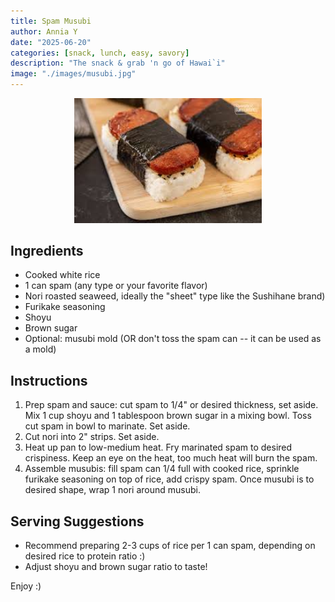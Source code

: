 ```yaml
---
title: Spam Musubi
author: Annia Y
date: "2025-06-20"
categories: [snack, lunch, easy, savory]
description: "The snack & grab 'n go of Hawai`i"
image: "./images/musubi.jpg"
---
```


<!-- Replace the img src file path below with the same path you used in the YAML above -->
<p align="center">
  <img src="./images/musubi.jpg" alt="Spam Musubi" width="300"/>
</p>

## Ingredients

- Cooked white rice 
- 1 can spam (any type or your favorite flavor)
- Nori roasted seaweed, ideally the "sheet" type like the Sushihane brand)
- Furikake seasoning
- Shoyu
- Brown sugar
- Optional: musubi mold (OR don't toss the spam can -- it can be used as a mold)

## Instructions

1. Prep spam and sauce: cut spam to 1/4" or desired thickness, set aside. Mix 1 cup shoyu and 1 tablespoon brown sugar in a mixing bowl. Toss cut spam in bowl to marinate. Set aside.
2. Cut nori into 2" strips. Set aside. 
3. Heat up pan to low-medium heat. Fry marinated spam to desired crispiness. Keep an eye on the heat, too much heat will burn the spam.
4. Assemble musubis: fill spam can 1/4 full with cooked rice, sprinkle furikake seasoning on top of rice, add crispy spam. Once musubi is to desired shape, wrap 1 nori around musubi.

## Serving Suggestions
- Recommend preparing 2-3 cups of rice per 1 can spam, depending on desired rice to protein ratio :)
- Adjust shoyu and brown sugar ratio to taste!

Enjoy :) 
